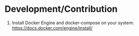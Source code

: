 # Development/Contribution

1. Install Docker Engine and docker-compose on your system: https://docs.docker.com/engine/install/
